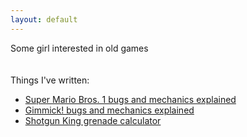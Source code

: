 ```yaml
---
layout: default
---
```


Some girl interested in old games
\
\
\
Things I've written:
- [Super Mario Bros. 1 bugs and mechanics explained](/smb1explained)
- [Gimmick! bugs and mechanics explained](/gimmick)
- [Shotgun King grenade calculator](/skgrenade)
